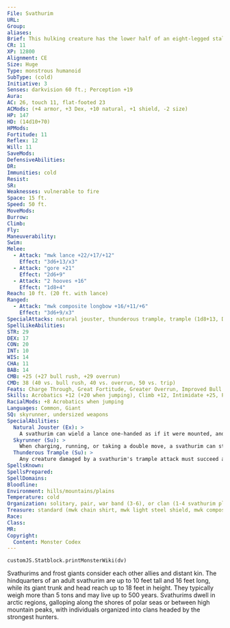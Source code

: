```yaml
---
File: Svathurim
URL: 
Group: 
aliases: 
Brief: This hulking creature has the lower half of an eight-legged stallion and the upper half of a horned frost giant.
CR: 11
XP: 12800
Alignment: CE
Size: Huge
Type: monstrous humanoid
SubType: (cold)
Initiative: 3
Senses: darkvision 60 ft.; Perception +19
Aura: 
AC: 26, touch 11, flat-footed 23
ACMods: (+4 armor, +3 Dex, +10 natural, +1 shield, -2 size)
HP: 147
HD: (14d10+70)
HPMods: 
Fortitude: 11
Reflex: 12
Will: 11
SaveMods: 
DefensiveAbilities: 
DR: 
Immunities: cold
Resist: 
SR: 
Weaknesses: vulnerable to fire
Space: 15 ft.
Speed: 50 ft.
MoveMods: 
Burrow: 
Climb: 
Fly: 
Maneuverability: 
Swim: 
Melee: 
  - Attack: "mwk lance +22/+17/+12"
    Effect: "3d6+13/x3"
  - Attack: "gore +21"
    Effect: "2d6+9"
  - Attack: "2 hooves +16"
    Effect: "1d8+4"
Reach: 10 ft. (20 ft. with lance)
Ranged: 
  - Attack: "mwk composite longbow +16/+11/+6"
    Effect: "3d6+9/x3"
SpecialAttacks: natural jouster, thunderous trample, trample (1d8+13, DC 26)
SpellLikeAbilities: 
STR: 29
DEX: 17
CON: 20
INT: 10
WIS: 14
CHA: 11
BAB: 14
CMB: +25 (+27 bull rush, +29 overrun)
CMD: 38 (40 vs. bull rush, 40 vs. overrun, 50 vs. trip)
Feats: Charge Through, Great Fortitude, Greater Overrun, Improved Bull Rush, Improved Overrun, Intimidating Prowess, Power Attack
Skills: Acrobatics +12 (+20 when jumping), Climb +12, Intimidate +25, Perception +19, Survival +14, Swim +20
RacialMods: +8 Acrobatics when jumping
Languages: Common, Giant
SQ: skyrunner, undersized weapons
SpecialAbilities:
  Natural Jouster (Ex): >
    A svathurim can wield a lance one-handed as if it were mounted, and it deals double damage with a lance while charging.
  Skyrunner (Su): >
    When charging, running, or taking a double move, a svathurim can stride across open air as if it were using air walk. This movement is very taxing; a svathurim must succeed at a DC 14 Constitution check at the end of each round it uses this ability or become fatigued for 1 minute. This DC increases by 2 for each round after the first. Returning to the ground resets the DC to 14, but doesn't negate any ongoing fatigue or exhaustion. A svathurim cannot trample when using this ability.
  Thunderous Trample (Su): >
    Any creature damaged by a svathurim's trample attack must succeed at a DC 22 Fortitude save or be deafened for 1 minute. The save DC is Constitution-based.
SpellsKnown: 
SpellsPrepared: 
SpellDomains: 
Bloodline: 
Environment: hills/mountains/plains
Temperature: cold
Organization: solitary, pair, war band (3-6), or clan (1-4 svathurim plus 2-12 frost giants)
Treasure: standard (mwk chain shirt, mwk light steel shield, mwk composite longbow with 40 arrows, mwk lance, other treasure)
Race: 
Class: 
MR: 
Copyright:
  Content: Monster Codex
---
```

```dataviewjs
customJS.Statblock.printMonsterWiki(dv)
```
Svathurims and frost giants consider each other allies and distant kin. The hindquarters of an adult svathurim are up to 10 feet tall and 16 feet long, while its giant trunk and head reach up to 18 feet in height. They typically weigh more than 5 tons and may live up to 500 years. Svathurims dwell in arctic regions, galloping along the shores of polar seas or between high mountain peaks, with individuals organized into clans headed by the strongest hunters.
